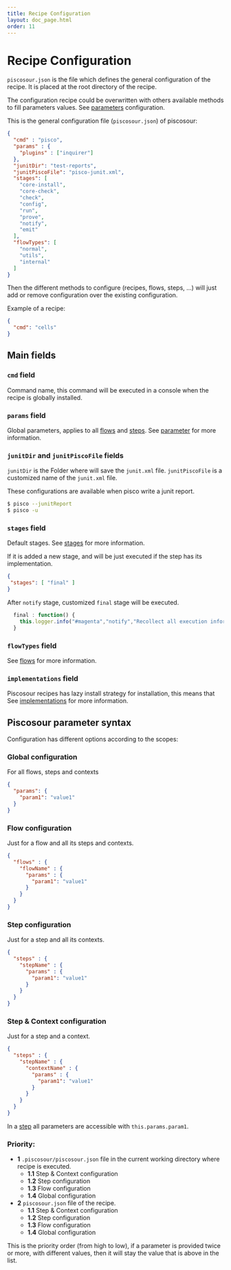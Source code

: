 ```yaml
---
title: Recipe Configuration
layout: doc_page.html
order: 11
---
```


# Recipe Configuration

`piscosour.json` is the file which defines the general configuration of the recipe. It is placed at the root directory of the recipe.

The configuration recipe could be overwritten with others available methods to fill parameters values. See [parameters](./05-parameters.md) configuration.

This is the general configuration file (`piscosour.json`) of piscosour:

```json
{
  "cmd" : "pisco",
  "params" : {
    "plugins" : ["inquirer"]
  },
  "junitDir": "test-reports",
  "junitPiscoFile": "pisco-junit.xml",
  "stages": [
    "core-install",
    "core-check",
    "check",
    "config",
    "run",
    "prove",
    "notify",
    "emit"
  ],
  "flowTypes": [
    "normal",
    "utils",
    "internal"
  ]
}
```

Then the different methods to configure (recipes, flows, steps, ...) will just add or remove configuration over the existing configuration.

Example of a recipe:

```json
{
  "cmd": "cells"
}
```

## Main fields

### `cmd` field

Command name, this command will be executed in a console when the recipe is globally installed.

### `params` field

Global parameters, applies to all [flows](./03-flows.md) and [steps](./02-steps.md). See [parameter](./05-parameters.md) for more information.

### `junitDir` and `junitPiscoFile` fields

`junitDir` is the Folder where will save the `junit.xml` file.
`junitPiscoFile` is a customized name of the `junit.xml` file.

These configurations are available when pisco write a junit report.

```sh
$ pisco --junitReport
$ pisco -u
```

### `stages` field

Default stages. See [stages](./04-stages.md) for more information.

If it is added a new stage, and will be just executed if the step has its implementation.

```json
{
 "stages": [ "final" ]
}
```

After `notify` stage, customized `final` stage will be executed.

```javascript
  final : function() {
    this.logger.info("#magenta","notify","Recollect all execution information and notify");
  }
```

### `flowTypes` field

See [flows](./03-flows.md) for more information.

### `implementations` field 

Piscosour recipes has lazy install strategy for installation, this means that 
See [implementations](./15-implementations.md) for more information.

## <a name="parameters"></a>Piscosour parameter syntax

Configuration has different options according to the scopes:

### Global configuration

For all flows, steps and contexts

```json
{
  "params": {
    "param1": "value1"
  }
}
```

### Flow configuration

Just for a flow and all its steps and contexts.

```json
{
  "flows" : {
    "flowName" : {
      "params" : {
        "param1": "value1"
      }
    }
  }
}
```

### Step configuration

Just for a step and all its contexts.

```json
{
  "steps" : {
    "stepName" : {
      "params" : {
        "param1": "value1"
      }
    }
  }
}
```

### Step & Context configuration

Just for a step and a context.

```json
{
  "steps" : {
    "stepName" : {
      "contextName" : {
        "params" : {
          "param1": "value1"
        }
      }
    }
  }
}
```

In a [step](./02-steps) all parameters are accessible with `this.params.param1`.

### Priority:

- **1** `.piscosour/piscosour.json` file in the current working directory where recipe is executed.
    - **1.1** Step & Context configuration
    - **1.2** Step configuration
    - **1.3** Flow configuration
    - **1.4** Global configuration
- **2** `piscosour.json` file of the recipe.
    - **1.1** Step & Context configuration
    - **1.2** Step configuration
    - **1.3** Flow configuration
    - **1.4** Global configuration

This is the priority order (from high to low), if a parameter is provided twice or more, with different values, then it will stay the value that is above in the list.
